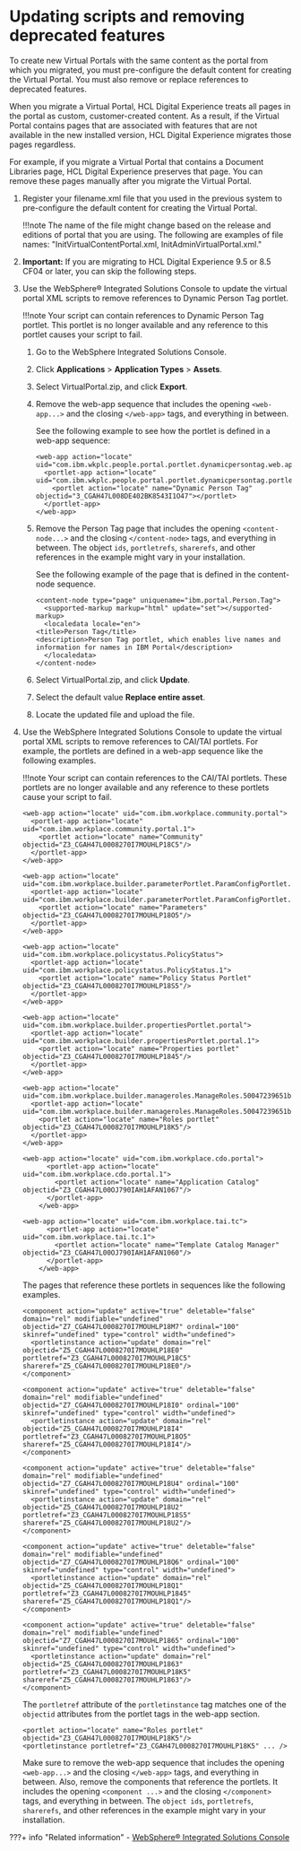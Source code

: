 # Updating scripts and removing deprecated features

To create new Virtual Portals with the same content as the portal from which you migrated, you must pre-configure the default content for creating the Virtual Portal. You must also remove or replace references to deprecated features.

When you migrate a Virtual Portal, HCL Digital Experience treats all pages in the portal as custom, customer-created content. As a result, if the Virtual Portal contains pages that are associated with features that are not available in the new installed version, HCL Digital Experience migrates those pages regardless.

For example, if you migrate a Virtual Portal that contains a Document Libraries page, HCL Digital Experience preserves that page. You can remove these pages manually after you migrate the Virtual Portal.

1.  Register your filename.xml file that you used in the previous system to pre-configure the default content for creating the Virtual Portal.

    !!!note
        The name of the file might change based on the release and editions of portal that you are using. The following are examples of file names: "InitVirtualContentPortal.xml, InitAdminVirtualPortal.xml."

2.  **Important:** If you are migrating to HCL Digital Experience 9.5 or 8.5 CF04 or later, you can skip the following steps.

3.  Use the WebSphere® Integrated Solutions Console to update the virtual portal XML scripts to remove references to Dynamic Person Tag portlet.

    !!!note
        Your script can contain references to Dynamic Person Tag portlet. This portlet is no longer available and any reference to this portlet causes your script to fail.

    1.  Go to the WebSphere Integrated Solutions Console.

    2.  Click **Applications** \> **Application Types** \> **Assets**.

    3.  Select VirtualPortal.zip, and click **Export**.

    4.  Remove the web-app sequence that includes the opening `<web-app...>` and the closing `</web-app>` tags, and everything in between.

        See the following example to see how the portlet is defined in a web-app sequence:

        ```
        <web-app action="locate" uid="com.ibm.wkplc.people.portal.portlet.dynamicpersontag.web.app">
          <portlet-app action="locate" uid="com.ibm.wkplc.people.portal.portlet.dynamicpersontag.portlet.app">
            <portlet action="locate" name="Dynamic Person Tag" objectid="3_CGAH47L008DE402BK8543I1O47"></portlet>
          </portlet-app>
        </web-app>
        ```

    5.  Remove the Person Tag page that includes the opening `<content-node...>` and the closing `</content-node>` tags, and everything in between. The object `ids`, `portletrefs`, `sharerefs`, and other references in the example might vary in your installation.

        See the following example of the page that is defined in the content-node sequence.

        ```
        <content-node type="page" uniquename="ibm.portal.Person.Tag">
          <supported-markup markup="html" update="set"></supported-markup>
          <localedata locale="en">
        <title>Person Tag</title>
        <description>Person Tag portlet, which enables live names and information for names in IBM Portal</description>
          </localedata>
        </content-node>
        ```

    6.  Select VirtualPortal.zip, and click **Update**.

    7.  Select the default value **Replace entire asset**.

    8.  Locate the updated file and upload the file.

4.  Use the WebSphere Integrated Solutions Console to update the virtual portal XML scripts to remove references to CAI/TAI portlets. For example, the portlets are defined in a web-app sequence like the following examples.

    !!!note
        Your script can contain references to the CAI/TAI portlets. These portlets are no longer available and any reference to these portlets cause your script to fail.

    ```
    <web-app action="locate" uid="com.ibm.workplace.community.portal">
      <portlet-app action="locate" uid="com.ibm.workplace.community.portal.1">
        <portlet action="locate" name="Community" objectid="Z3_CGAH47L0008270I7MOUHLP18C5"/>
      </portlet-app>
    </web-app>
    ```

    ```
    <web-app action="locate" uid="com.ibm.workplace.builder.parameterPortlet.ParamConfigPortlet.40b0885181fd00171b3b9587aea11c02">
      <portlet-app action="locate" uid="com.ibm.workplace.builder.parameterPortlet.ParamConfigPortlet.40b0885181fd00171b3b9587aea11c02.1">
        <portlet action="locate" name="Parameters" objectid="Z3_CGAH47L0008270I7MOUHLP18O5"/>
      </portlet-app>
    </web-app>
    ```

    ```
    <web-app action="locate" uid="com.ibm.workplace.policystatus.PolicyStatus">
      <portlet-app action="locate" uid="com.ibm.workplace.policystatus.PolicyStatus.1">
        <portlet action="locate" name="Policy Status Portlet" objectid="Z3_CGAH47L0008270I7MOUHLP18S5"/>
      </portlet-app>
    </web-app>
    ```

    ```
    <web-app action="locate" uid="com.ibm.workplace.builder.propertiesPortlet.portal">
      <portlet-app action="locate" uid="com.ibm.workplace.builder.propertiesPortlet.portal.1">
        <portlet action="locate" name="Properties portlet" objectid="Z3_CGAH47L0008270I7MOUHLP1845"/>
      </portlet-app>
    </web-app>
    ```

    ```
    <web-app action="locate" uid="com.ibm.workplace.builder.manageroles.ManageRoles.50047239651b0018123cdeae474aa5c4">
      <portlet-app action="locate" uid="com.ibm.workplace.builder.manageroles.ManageRoles.50047239651b0018123cdeae474aa5c4.1">
        <portlet action="locate" name="Roles portlet" objectid="Z3_CGAH47L0008270I7MOUHLP18K5"/>
      </portlet-app>
    </web-app>
    ```

    ```
    <web-app action="locate" uid="com.ibm.workplace.cdo.portal">
          <portlet-app action="locate" uid="com.ibm.workplace.cdo.portal.1">
            <portlet action="locate" name="Application Catalog" objectid="Z3_CGAH47L00OJ790IAH1AFAN1067"/>
          </portlet-app>
        </web-app>
    ```

    ```
    <web-app action="locate" uid="com.ibm.workplace.tai.tc">
          <portlet-app action="locate" uid="com.ibm.workplace.tai.tc.1">
            <portlet action="locate" name="Template Catalog Manager" objectid="Z3_CGAH47L00OJ790IAH1AFAN1060"/>
          </portlet-app>
        </web-app>
    ```

    The pages that reference these portlets in sequences like the following examples.

    ```
    <component action="update" active="true" deletable="false" domain="rel" modifiable="undefined" objectid="Z7_CGAH47L0008270I7MOUHLP18M7" ordinal="100" skinref="undefined" type="control" width="undefined">
      <portletinstance action="update" domain="rel" objectid="Z5_CGAH47L0008270I7MOUHLP18E0" portletref="Z3_CGAH47L0008270I7MOUHLP18C5" shareref="Z5_CGAH47L0008270I7MOUHLP18E0"/>
    </component>
    ```

    ```
    <component action="update" active="true" deletable="false" domain="rel" modifiable="undefined" objectid="Z7_CGAH47L0008270I7MOUHLP18I0" ordinal="100" skinref="undefined" type="control" width="undefined">
      <portletinstance action="update" domain="rel" objectid="Z5_CGAH47L0008270I7MOUHLP18I4" portletref="Z3_CGAH47L0008270I7MOUHLP18O5" shareref="Z5_CGAH47L0008270I7MOUHLP18I4"/>
    </component>
    ```

    ```
    <component action="update" active="true" deletable="false" domain="rel" modifiable="undefined" objectid="Z7_CGAH47L0008270I7MOUHLP18U4" ordinal="100" skinref="undefined" type="control" width="undefined">
      <portletinstance action="update" domain="rel" objectid="Z5_CGAH47L0008270I7MOUHLP18U2" portletref="Z3_CGAH47L0008270I7MOUHLP18S5" shareref="Z5_CGAH47L0008270I7MOUHLP18U2"/>
    </component>
    ```

    ```
    <component action="update" active="true" deletable="false" domain="rel" modifiable="undefined" objectid="Z7_CGAH47L0008270I7MOUHLP18Q6" ordinal="100" skinref="undefined" type="control" width="undefined">
      <portletinstance action="update" domain="rel" objectid="Z5_CGAH47L0008270I7MOUHLP18Q1" portletref="Z3_CGAH47L0008270I7MOUHLP1845" shareref="Z5_CGAH47L0008270I7MOUHLP18Q1"/>
    </component>
    ```

    ```
    <component action="update" active="true" deletable="false" domain="rel" modifiable="undefined" objectid="Z7_CGAH47L0008270I7MOUHLP1865" ordinal="100" skinref="undefined" type="control" width="undefined">
      <portletinstance action="update" domain="rel" objectid="Z5_CGAH47L0008270I7MOUHLP1863" portletref="Z3_CGAH47L0008270I7MOUHLP18K5" shareref="Z5_CGAH47L0008270I7MOUHLP1863"/>
    </component>
    ```

    The `portletref` attribute of the `portletinstance` tag matches one of the `objectid` attributes from the portlet tags in the web-app section.

    ```
    <portlet action="locate" name="Roles portlet" objectid="Z3_CGAH47L0008270I7MOUHLP18K5"/>
    <portletinstance portletref="Z3_CGAH47L0008270I7MOUHLP18K5" ... />
    ```

    Make sure to remove the web-app sequence that includes the opening `<web-app...>` and the closing `</web-app>` tags, and everything in between. Also, remove the components that reference the portlets. It includes the opening `<component ...>` and the closing `</component>` tags, and everything in between. The `object ids`, `portletrefs`, `sharerefs`, and other references in the example might vary in your installation.



???+ info "Related information"
    - [WebSphere® Integrated Solutions Console](../../../../../../../deployment/manage/portal_admin_tools/WebSphere_Integrated_Solutions_Console.md)

